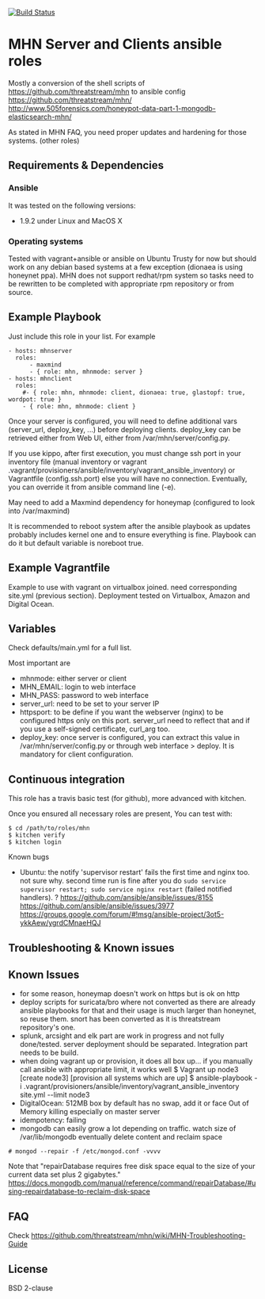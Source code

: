 [![Build Status](https://travis-ci.org/juju4/ansible-mhn.svg?branch=master)](https://travis-ci.org/juju4/ansible-mhn)
# MHN Server and Clients ansible roles

Mostly a conversion of the shell scripts of https://github.com/threatstream/mhn to ansible config
https://github.com/threatstream/mhn/
http://www.505forensics.com/honeypot-data-part-1-mongodb-elasticsearch-mhn/

As stated in MHN FAQ, you need proper updates and hardening for those systems. (other roles)

## Requirements & Dependencies

### Ansible
It was tested on the following versions:
 * 1.9.2
under Linux and MacOS X

### Operating systems

Tested with vagrant+ansible or ansible on Ubuntu Trusty for now but should work on any debian based systems at a few exception (dionaea is using honeynet ppa).
MHN does not support redhat/rpm system so tasks need to be rewritten to be completed with appropriate rpm repository or from source.

## Example Playbook

Just include this role in your list.
For example

```
- hosts: mhnserver
  roles:
      - maxmind
      - { role: mhn, mhnmode: server }
- hosts: mhnclient
  roles:
    #- { role: mhn, mhnmode: client, dionaea: true, glastopf: true, wordpot: true }
    - { role: mhn, mhnmode: client }
```

Once your server is configured, you will need to define additional vars (server_url, deploy_key, ...) before deploying clients.
deploy_key can be retrieved either from Web UI, either from /var/mhn/server/config.py.

If you use kippo, after first execution, you must change ssh port in your inventory file (manual inventory or vagrant .vagrant/provisioners/ansible/inventory/vagrant_ansible_inventory) or Vagrantfile (config.ssh.port) else you will have no connection. Eventually, you can override it from ansible command line (-e).

May need to add a Maxmind dependency for honeymap (configured to look into /var/maxmind)

It is recommended to reboot system after the ansible playbook as updates probably includes kernel one and to ensure everything is fine. Playbook can do it but default variable is noreboot true.


## Example Vagrantfile

Example to use with vagrant on virtualbox joined. need corresponding site.yml (previous section).
Deployment tested on Virtualbox, Amazon and Digital Ocean.

## Variables

Check defaults/main.yml for a full list.

Most important are
* mhnmode: either server or client
* MHN_EMAIL: login to web interface
* MHN_PASS: password to web interface
* server_url: need to be set to your server IP
* httpsport: to be define if you want the webserver (nginx) to be configured https only on this port. server_url need to reflect that and if you use a self-signed certificate, curl_arg too.
* deploy_key: once server is configured, you can extract this value in /var/mhn/server/config.py or through web interface > deploy. It is mandatory for client configuration.

## Continuous integration

This role has a travis basic test (for github), more advanced with kitchen.

Once you ensured all necessary roles are present, You can test with:
```
$ cd /path/to/roles/mhn
$ kitchen verify
$ kitchen login
```

Known bugs
* Ubuntu: the notify 'supervisor restart' fails the first time and nginx too. not sure
  why. second time run is fine after you do ```sudo service supervisor restart; sudo service nginx restart```
  (failed notified handlers).
?
https://github.com/ansible/ansible/issues/8155
https://github.com/ansible/ansible/issues/3977
https://groups.google.com/forum/#!msg/ansible-project/3ot5-ykkAew/ygrdCMnaeHQJ

## Troubleshooting & Known issues

## Known Issues

* for some reason, honeymap doesn't work on https but is ok on http
* deploy scripts for suricata/bro where not converted as there are already ansible playbooks for that and their usage is much larger than honeynet, so reuse them. snort has been converted as it is threatstream repository's one.
* splunk, arcsight and elk part are work in progress and not fully done/tested. server deployment should be separated. Integration part needs to be build.
* when doing vagrant up <box> or provision, it does all box up... if you manually call ansible with appropriate limit, it works well
$ Vagrant up node3
[create node3]
[provision all systems which are up]
$ ansible-playbook -i .vagrant/provisioners/ansible/inventory/vagrant_ansible_inventory site.yml --limit node3
* DigitalOcean: 512MB box by default has no swap, add it or face Out of Memory killing especially on master server
* idempotency: failing
* mongodb can easily grow a lot depending on traffic.
watch size of /var/lib/mongodb
eventually delete content and reclaim space
```
# mongod --repair -f /etc/mongod.conf -vvvv
```
Note that "repairDatabase requires free disk space equal to the size of your current data set plus 2 gigabytes."
https://docs.mongodb.com/manual/reference/command/repairDatabase/#using-repairdatabase-to-reclaim-disk-space


## FAQ

Check
https://github.com/threatstream/mhn/wiki/MHN-Troubleshooting-Guide

## License

BSD 2-clause


